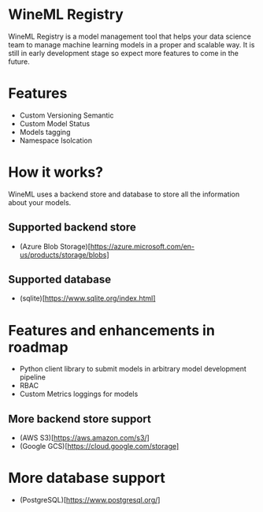 # WineML Registry
WineML Registry is a model management tool that helps your data science team to manage machine learning models in a proper and scalable way. It is still in early development stage so expect more features to come in the future.

# Features
- Custom Versioning Semantic
- Custom Model Status
- Models tagging
- Namespace Isolcation

# How it works?
WineML uses a backend store and database to store all the information about your models.

## Supported backend store
- (Azure Blob Storage)[https://azure.microsoft.com/en-us/products/storage/blobs]

## Supported database
- (sqlite)[https://www.sqlite.org/index.html]

# Features and enhancements in roadmap
- Python client library to submit models in arbitrary model development pipeline
- RBAC
- Custom Metrics loggings for models

## More backend store support
- (AWS S3)[https://aws.amazon.com/s3/]
- (Google GCS)[https://cloud.google.com/storage]

# More database support
- (PostgreSQL)[https://www.postgresql.org/]
